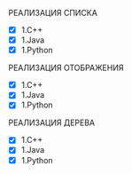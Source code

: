 РЕАЛИЗАЦИЯ СПИСКА
- [x] 1.C++
- [x] 1.Java
- [x] 1.Python

РЕАЛИЗАЦИЯ ОТОБРАЖЕНИЯ
- [x] 1.C++
- [x] 1.Java
- [x] 1.Python

РЕАЛИЗАЦИЯ ДЕРЕВА
- [x] 1.C++
- [x] 1.Java
- [x] 1.Python
